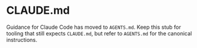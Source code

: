 # CLAUDE.md

Guidance for Claude Code has moved to `AGENTS.md`. Keep this stub for tooling that
still expects `CLAUDE.md`, but refer to `AGENTS.md` for the canonical instructions.
